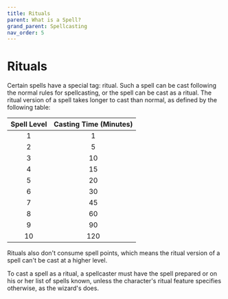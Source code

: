 ```yaml
---
title: Rituals
parent: What is a Spell?
grand_parent: Spellcasting
nav_order: 5
---
```


# Rituals
Certain spells have a special tag: ritual. Such a spell can be cast following the normal rules for spellcasting, or the spell can be cast as a ritual. The ritual version of a spell takes longer to cast than normal, as defined by the following table:

| Spell Level | Casting Time (Minutes) |
|:-----------:|:----------------------:|
| 1 | 1 |
| 2 | 5 |
| 3 | 10 |
| 4 | 15 |
| 5 | 20 |
| 6 | 30 |
| 7 | 45 |
| 8 | 60 |
| 9 | 90 |
| 10 | 120 |

Rituals also don't consume spell points, which means the ritual version of a spell can't be cast at a higher level.

To cast a spell as a ritual, a spellcaster must have the spell prepared or on his or her list of spells known, unless the character's ritual feature specifies otherwise, as the wizard's does.
